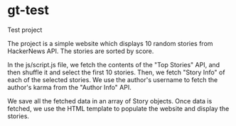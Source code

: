 # gt-test
Test project 

The project is a simple website which displays 10 random stories from HackerNews API. The stories are sorted by score.

In the js/script.js file, we fetch the contents of the "Top Stories" API, and then shuffle it and select the first 10 stories.
Then, we fetch "Story Info" of each of the selected stories. We use the author's username to fetch the author's karma from the "Author Info" API.

We save all the fetched data in an array of Story objects. Once data is fetched, we use the HTML template to populate the website and display the stories.
